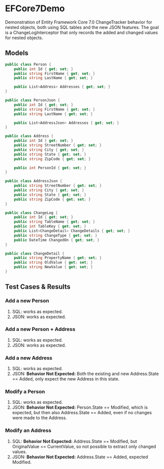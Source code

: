 # EFCore7Demo

Demonstration of Entity Framework Core 7.0 ChangeTracker behavior for nested objects, both using SQL tables and the new JSON features. The goal is a ChangeLogInterceptor that only records the added and changed values for nested objects.

## Models

```csharp
public class Person {
    public int Id { get; set; }
    public string FirstName { get; set; }
    public string LastName { get; set; }

    public List<Address> Addresses { get; set; }
}

public class PersonJson {
    public int Id { get; set; }
    public string FirstName { get; set; }
    public string LastName { get; set; }

    public List<AddressJson> Addresses { get; set; }
}

public class Address { 
    public int Id { get; set; }
    public string StreetNumber { get; set; }
    public string City { get; set; }
    public string State { get; set; }
    public string ZipCode { get; set; }

    public int PersonId { get; set; }
}

public class AddressJson {
    public string StreetNumber { get; set; }
    public string City { get; set; }
    public string State { get; set; }
    public string ZipCode { get; set; }
}

public class ChangeLog {
    public int Id { get; set; }
    public string TableName { get; set; }
    public int TableKey { get; set; }
    public List<ChangeDetail> ChangeDetails { get; set; }
    public string ChangeType { get; set; }
    public DateTime ChangedOn { get; set; }
}

public class ChangeDetail {
    public string PropertyName { get; set; }
    public string OldValue { get; set; }
    public string NewValue { get; set; }
}
```

## Test Cases & Results

### Add a new Person

1. SQL: works as expected.
2. JSON: works as expected.

### Add a new Person + Address

1. SQL: works as expected.
2. JSON: works as expected.

### Add a new Address

1. SQL: works as expected.
2. JSON: **Behavior Not Expected:** Both the existing and new Address.State == Added, only expect the new Address in this state.

### Modify a Person

1. SQL: works as expected.
2. JSON: **Behavior Not Expected:** Person.State == Modified, which is expected, but then also Address.State == Added, even if no changes were made to the Address.

### Modify an Address

1. SQL: **Behavior Not Expected:** Address.State == Modified, but OriginalValue == CurrentValue, so not possible to extract only changed values.
2. JSON: **Behavior Not Expected:** Address.State == Added, expected Modified.
